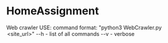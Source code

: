 # HomeAssignment
Web crawler
USE:
command format: "python3 WebCrawler.py <option> <site_url>"
            --h - list of all commands
            --v - verbose
